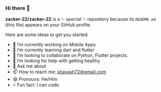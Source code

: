 ### Hi there 👋

**zacker-22/zacker-22** is a ✨ _special_ ✨ repository because its `README.md` (this file) appears on your GitHub profile.

Here are some ideas to get you started:

- 🔭 I’m currently working on Mobile Apps
- 🌱 I’m currently learning dart and flutter
- 👯 I’m looking to collaborate on Python, Flutter projects.
- 🤔 I’m looking for help with getting healthy 
- 💬 Ask me about 
- 📫 How to reach me: shayash72@gmail.com
- 😄 Pronouns: He/Him
- ⚡ Fun fact: I can code.
